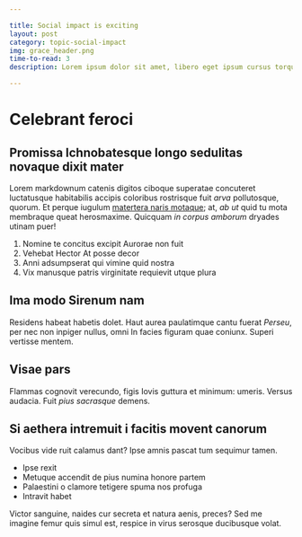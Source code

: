 ```yaml
---

title: Social impact is exciting
layout: post
category: topic-social-impact
img: grace_header.png
time-to-read: 3
description: Lorem ipsum dolor sit amet, libero eget ipsum cursus torquent elit non, quis diam duis, fusce vitae tortor libero enim arcu at. Torquent dolor ut dignissim est odio, scelerisque sodales eget justo metus, sodales justo ultricies eu, inceptos amet. Condimentum duis cras turpis integer. Nec sed condimentum consequat wisi nec, risus dignissim vel, venenatis cras in nunc eros, venenatis enim pellentesque in vivamus odio convallis, aliquam aliquip neque mauris magna.

---
```


# Celebrant feroci

## Promissa Ichnobatesque longo sedulitas novaque dixit mater

Lorem markdownum catenis digitos ciboque superatae concuteret luctatusque
habitabilis accipis coloribus rostrisque fuit *arva* pollutosque, quorum. Et
perque iugulum [matertera naris motaque](http://www.namque.io/litora); at, *ab
ut* quid tu mota membraque queat herosmaxime. Quicquam *in corpus amborum*
dryades utinam puer!

1. Nomine te concitus excipit Aurorae non fuit
2. Vehebat Hector At posse decor
3. Anni adsumpserat qui vimine quid nostra
4. Vix manusque patris virginitate requievit utque plura

## Ima modo Sirenum nam

Residens habeat habetis dolet. Haut aurea paulatimque cantu fuerat *Perseu*, per
nec non inpiger nullus, omni In facies figuram quae coniunx. Superi vertisse
mentem.

## Visae pars

Flammas cognovit verecundo, figis Iovis guttura et minimum: umeris. Versus
audacia. Fuit *pius sacrasque* demens.

## Si aethera intremuit i facitis movent canorum

Vocibus vide ruit calamus dant? Ipse amnis pascat tum sequimur tamen.

- Ipse rexit
- Metuque accendit de pius numina honore partem
- Palaestini o clamore tetigere spuma nos profuga
- Intravit habet

Victor sanguine, naides cur secreta et natura aenis, preces? Sed me imagine
femur quis simul est, respice in virus serosque ducibusque volat.